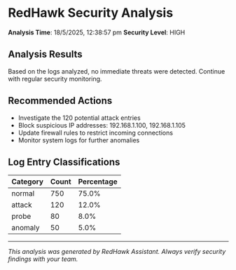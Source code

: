 # RedHawk Security Analysis

**Analysis Time**: 18/5/2025, 12:38:57 pm
**Security Level**: HIGH

## Analysis Results

Based on the logs analyzed, no immediate threats were detected. Continue with regular security monitoring.

## Recommended Actions

- Investigate the 120 potential attack entries
- Block suspicious IP addresses: 192.168.1.100, 192.168.1.105
- Update firewall rules to restrict incoming connections
- Monitor system logs for further anomalies

## Log Entry Classifications

| Category | Count | Percentage |
|----------|-------|------------|
| normal | 750 | 75.0% |
| attack | 120 | 12.0% |
| probe | 80 | 8.0% |
| anomaly | 50 | 5.0% |

---

*This analysis was generated by RedHawk Assistant. Always verify security findings with your team.*